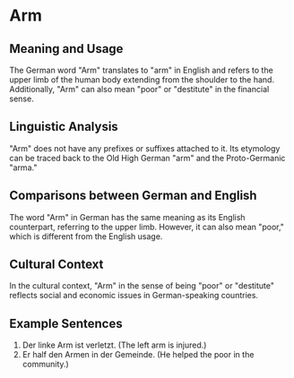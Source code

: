 # Arm
## Meaning and Usage
The German word "Arm" translates to "arm" in English and refers to the upper limb of the human body extending from the shoulder to the hand. Additionally, "Arm" can also mean "poor" or "destitute" in the financial sense.

## Linguistic Analysis
"Arm" does not have any prefixes or suffixes attached to it. Its etymology can be traced back to the Old High German "arm" and the Proto-Germanic "arma."

## Comparisons between German and English
The word "Arm" in German has the same meaning as its English counterpart, referring to the upper limb. However, it can also mean "poor," which is different from the English usage.

## Cultural Context
In the cultural context, "Arm" in the sense of being "poor" or "destitute" reflects social and economic issues in German-speaking countries.

## Example Sentences
1. Der linke Arm ist verletzt. (The left arm is injured.)
2. Er half den Armen in der Gemeinde. (He helped the poor in the community.)

## Memory Tips
To remember the meaning of "Arm" in German, think of the fact that your "arm" extends from your shoulder to your hand. Additionally, you can associate the word with the concept of being "poor" to remember its dual meaning.

## Additional Vocabulary
- Der Unterarm (forearm)
- Der Oberarm (upper arm)
- Reich (rich) - antonym of "Arm" in the sense of being "poor"

## Gender and Plural (for nouns)
"Arm" is masculine, and its plural form is "Arme."

## Conjugation (for verbs)
N/A